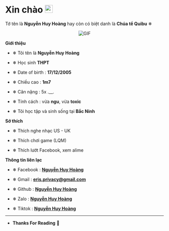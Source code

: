 <h1> Xin chào <img src="https://github.com/souvikguria98/souvikguria98/blob/master/Hi.gif" width="25"></h1> 

Tớ tên là **Nguyễn Huy Hoàng** hay còn có biệt danh là **Chúa tể Quibu** ❄



<p align="center">
    <img align="center" alt="GIF" src="https://i.imgur.com/LBUUs4P.gif" />
</p> 



**Giới thiệu**



- ❄ Tôi tên là **Nguyễn Huy Hoàng**

- ❄ Học sinh **THPT**

- ❄ Date of birth : **17/12/2005**

- ❄ Chiều cao : **1m7**

- ❄ Cân nặng : 5x .__.

- ❄ Tính cách : vừa **ngu**, vừa **toxic**

- ❄ Tôi học tập và  sinh sống tại **Bắc Ninh**



**Sở thích**



- ❄ Thích nghe nhạc US - UK

- ❄ Thích chơi game (LQM) 

- ❄ Thích lướt Facebook, xem alime



**Thông tin liên lạc**



- ❄ Facebook : **[Nguyễn Huy Hoàng](https://www.facebook/HuyHoangUwU)**

- ❄ Gmail : **[eris.privacy@gmail.com](https://gmail.com)**

- ❄ Github : **[Nguyễn Huy Hoàng](https://github.com/erislovely)**

- ❄ Zalo : **[Nguyễn Huy Hoàng](0338115856)**

- ❄ Tiktok : **[Nguyễn Huy Hoàng](https://www.tiktok.com/@privacy_eris)**

- -------------------------------------------------
- **Thanks For Reading**  👑
